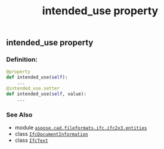 ﻿---
title: intended_use property
second_title: Aspose.CAD for Python via .NET API References
description: 
type: docs
weight: 120
url: /python-net/aspose.cad.fileformats.ifc.ifc2x3.entities/ifcdocumentinformation/intended_use/
is_root: false
---

## intended_use property

### Definition:
```python
@property
def intended_use(self):
    ...
@intended_use.setter
def intended_use(self, value):
    ...
```

### See Also
* module [`aspose.cad.fileformats.ifc.ifc2x3.entities`](../../)
* class [`IfcDocumentInformation`](/cad/python-net/aspose.cad.fileformats.ifc.ifc2x3.entities/ifcdocumentinformation)
* class [`IfcText`](/cad/python-net/aspose.cad.fileformats.ifc.ifc2x3.types/ifctext)
